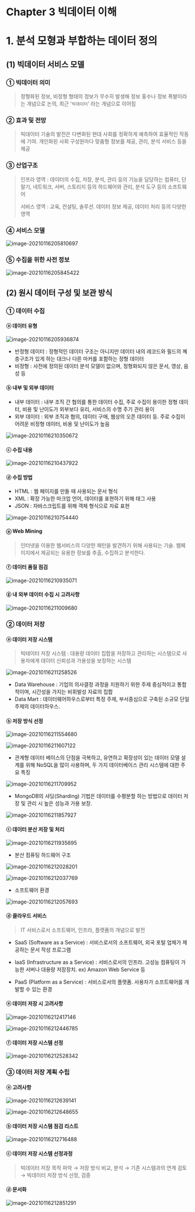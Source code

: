 # Chapter 3 빅데이터 이해

# 1. 분석 모형과 부합하는 데이터 정의

 ## (1) 빅데이터 서비스 모델

### ① 빅데이터 의미

> 정형화된 정보, 비정형 형태의 정보가 무수히 발생해 정보 홍수나 정보 폭발이라는 개념으로 논의, 최근 '`빅데이터`' 라는 개념으로 이어짐

### ② 효과 및 전망

>  빅데이터 기술의 발전은 다변화된 현대 사회를 정확하게 예측하여 효율적인 작동에 기여. 개인화된  사회 구성원마다 맞춤형 정보를 제공, 관리, 분석 서비스 등을 제공

### ③ 산업구조

> 인프라 영역 : 데이터의 수집, 저장, 분석, 관리 등의 기능을 담당하는 컴퓨터, 단말기, 네트워크, 서버, 스토리지 등의 하드웨어와 관리, 분석 도구 등의 소프트웨어
>
> 서비스 영역 : 교육, 컨설팅, 솔루션. 데이터 정보 제공, 데이터 처리 등의 다양한 영역

### ④ 서비스 모델

 ![image-20210116205810697](C:\Users\jinsa\AppData\Roaming\Typora\typora-user-images\image-20210116205810697.png)

### ⑤ 수집을 위한 사전 정보

![image-20210116205845422](C:\Users\jinsa\AppData\Roaming\Typora\typora-user-images\image-20210116205845422.png)

## (2) 원시 데이터 구성 및 보관 방식

### ① 데이터 수집

#### ⓐ 데이터 유형

![image-20210116205936874](C:\Users\jinsa\AppData\Roaming\Typora\typora-user-images\image-20210116205936874.png)

- 반정형 데이터 : 정형적인 데이터 구조는 아니지만 데이터 내의 레코드와 필드의 꼐층구조가 있게 하는 대크나 다른 마커를 포함하는 정형 데이터
- 비정형 : 사전에 정의된 데이터 분석 모델이 없으며, 정형화되지 않은 문서, 영상, 음성 등

#### ⓑ 내부 및 외부 데이터

- 내부 데이터 : 내부 조직 간 협의를 통한 데이터 수집, 주로 수집이 용이한 정형 데이터, 비용 및 난이도가 외부보다 유리, 서비스의 수명 주기 관리 용이
- 외부 데이터 : 외부 조직과 협의, 데이터 구매, 웹상의 오픈 데이터 등. 주로 수집이 어려운 비정형 데이터, 비용 및 난이도가 높음

![image-20210116210350672](C:\Users\jinsa\AppData\Roaming\Typora\typora-user-images\image-20210116210350672.png)

#### ⓒ 수집 내용

![image-20210116210437922](C:\Users\jinsa\AppData\Roaming\Typora\typora-user-images\image-20210116210437922.png)

#### ⓓ 수집 방법

* HTML : 웹 페이지를 만들 때 사용되는 문서 형식
* XML : 확장 가능한 마크업 언어, 데이터를 표현하기 위해 태그 사용
* JSON : 자바스크립트를 위해 객체 형식으로 자료 표현

![image-20210116210754440](C:\Users\jinsa\AppData\Roaming\Typora\typora-user-images\image-20210116210754440.png)

#### ⓔ Web Mining

>  인터넷을 이용한 웹서비스의 다양한 패턴을 발견하기 위해 사용되는 기술. 웹페이지에서 제공되는 유용한 정보를 추출, 수집하고 분석한다.

#### ⓕ 데이터 품질 점검

![image-20210116210935071](C:\Users\jinsa\AppData\Roaming\Typora\typora-user-images\image-20210116210935071.png)

#### ⓖ 내 외부 데이터 수집 시 고려사항

![image-20210116211009680](C:\Users\jinsa\AppData\Roaming\Typora\typora-user-images\image-20210116211009680.png)

### ② 데이터 저장

#### ⓐ 데이터 저장 시스템

> 빅테이터 저장 시스템 : 대용량 데이터 집합을 저장하고 관리하는 시스템으로 사용자에게 데이터 신뢰성과 가용성을 보장하는 시스템

![image-20210116211258526](C:\Users\jinsa\AppData\Roaming\Typora\typora-user-images\image-20210116211258526.png)

* Data Warehouse : 기업의 의사결정 과정을 지원하기 위한 주제 중심적이고 통합적이며, 시간성을 가지는 비휘발성 자료의 집합
* Data Mart : 데이터웨어하우스로부터 특정 주제, 부서중심으로 구축된 소규모 단일 주제의 데이터하우스.

#### ⓑ 저장 방식 선정

![image-20210116211554680](C:\Users\jinsa\AppData\Roaming\Typora\typora-user-images\image-20210116211554680.png)

![image-20210116211607122](C:\Users\jinsa\AppData\Roaming\Typora\typora-user-images\image-20210116211607122.png)

- 관계형 데이터 베이스의 단점을 극복하고, 유연하고 확장성이 있는 데이터 모델 설계를 위해 NoSQL을 많이 사용하며, 두 가지 데이터베이스 관리 시스템에 대한 주요 특징

![image-20210116211709952](C:\Users\jinsa\AppData\Roaming\Typora\typora-user-images\image-20210116211709952.png)

* MongoDB의 샤딩(Sharding) 기법은 데이터를 수평분할 하는 방법으로 데이터 저장 및 관리 시 높은 성능과 가용 보장.

![image-20210116211857927](C:\Users\jinsa\AppData\Roaming\Typora\typora-user-images\image-20210116211857927.png)

#### ⓒ 데이터 분산 저장 및 처리

![image-20210116211935695](C:\Users\jinsa\AppData\Roaming\Typora\typora-user-images\image-20210116211935695.png)

- 분산 컴퓨팅 하드웨어 구조

![image-20210116212028201](C:\Users\jinsa\AppData\Roaming\Typora\typora-user-images\image-20210116212028201.png)

![image-20210116212037769](C:\Users\jinsa\AppData\Roaming\Typora\typora-user-images\image-20210116212037769.png)

* 소프트웨어 환경

![image-20210116212057693](C:\Users\jinsa\AppData\Roaming\Typora\typora-user-images\image-20210116212057693.png)

#### ⓓ 클라우드 서비스

> IT 서비스로서 소프트웨어, 인프라, 플랫폼의 개념으로 발전

* SaaS (Software as a Service) : 서비스로서의 소프트웨어, 외국 포털 업체가 제공하는 문서 작성 프로그램

* IaaS (Infrastructure as a Service) : 서비스로서의 인프라. 고성능 컴퓨팅이 가능한 서버나 대용량 저장장치. ex) Amazon Web Service 등
* PaaS (Platform as a Service) : 서비스로서의 플랫폼. 사용자가 소프트웨어를 개발할 수 있는 환경

#### ⓔ 데이터 저장 시 고려사항

![image-20210116212417146](C:\Users\jinsa\AppData\Roaming\Typora\typora-user-images\image-20210116212417146.png)

![image-20210116212446785](C:\Users\jinsa\AppData\Roaming\Typora\typora-user-images\image-20210116212446785.png)

#### ⓕ 데이터 저장 시스템 선정

![image-20210116212528342](C:\Users\jinsa\AppData\Roaming\Typora\typora-user-images\image-20210116212528342.png)

### ③ 데이터 저장 계획 수립

#### ⓐ 고려사항

![image-20210116212639141](C:\Users\jinsa\AppData\Roaming\Typora\typora-user-images\image-20210116212639141.png)

![image-20210116212648655](C:\Users\jinsa\AppData\Roaming\Typora\typora-user-images\image-20210116212648655.png)

#### ⓑ 데이터 저장 시스템 점검 리스트

![image-20210116212716488](C:\Users\jinsa\AppData\Roaming\Typora\typora-user-images\image-20210116212716488.png)

#### ⓒ 데이터 저장 시스템 선정과정

> 빅데이터 저장 목적 파악 → 저장 방식 비교, 분석 → 기존 시스템과의 연계 검토 → 빅데이터 저장 방식 선정, 검증

#### ⓓ 문서화

![image-20210116212851291](C:\Users\jinsa\AppData\Roaming\Typora\typora-user-images\image-20210116212851291.png)